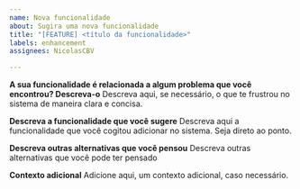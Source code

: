 ```yaml
---
name: Nova funcionalidade
about: Sugira uma nova funcionalidade
title: "[FEATURE] <título da funcionalidade>"
labels: enhancement
assignees: NicolasCBV

---
```


**A sua funcionalidade é relacionada a algum problema que você encontrou? Descreva-o**
Descreva aqui, se necessário, o que te frustrou no sistema de maneira clara e concisa.

**Descreva a funcionalidade que você sugere**
Descreva aqui a funcionalidade que você cogitou adicionar no sistema. Seja direto ao ponto.

**Descreva outras alternativas que você pensou**
Descreva outras alternativas que você pode ter pensado

**Contexto adicional**
Adicione aqui, um contexto adicional, caso necessário.
